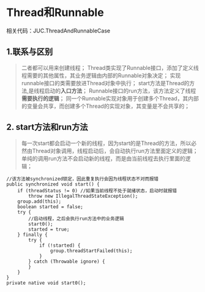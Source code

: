 ﻿# Thread和Runnable

相关代码：JUC.ThreadAndRunnableCase

## 1.联系与区别 ##

> 二者都可以用来创建线程；
Thread类实现了Runnable接口，添加了定义线程需要的其他属性，其业务逻辑由内部的Runnable对象决定；
实现runnable接口的类需要放进Thread对象中执行；
start方法是Thread的方法,是线程启动的**入口方法**；
Runnable接口的run方法，该方法定义了线程**需要执行的逻辑**；
同一个Runnable实现对象用于创建多个Thread，其内部的变量会共享，而创建多个Thread的实现对象，其变量是不会共享的；

## 2. start方法和run方法 ##

> 每一次start都会启动一个新的线程，因为start的是Thread的方法，所以必然由Thread对象调用，线程启动后，会自动执行run方法里面定义的逻辑；
单纯的调用run方法不会启动新的线程，而是由当前线程去执行里面的逻辑；

    //该方法被synchronized锁定，因此重复执行会因为线程状态不对而报错
    public synchronized void start() {       
        if (threadStatus != 0) //如果当前线程不处于就绪状态，启动时就报错
            throw new IllegalThreadStateException();
        group.add(this);
        boolean started = false;
        try {
            //启动线程，之后会执行run方法中的业务逻辑
            start0();
            started = true;
        } finally {
            try {
                if (!started) {
                    group.threadStartFailed(this);
                }
            } catch (Throwable ignore) {
            }
        }
    }
    private native void start0();



